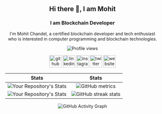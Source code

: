 
<div id="header" align="center">

## Hi there 👋, I am Mohit
### I am Blockchain Developer

I'm Mohit Chandel, a certified blockchain developer and tech enthusiast who is interested in computer programming and blockchain technologies. 

![Profile views](https://gpvc.arturio.dev/mohitchandel)

[<img src='https://github.githubassets.com/images/modules/logos_page/Octocat.png' alt='github' height='40'>](https://github.com/mohitchandel)  [<img src='[https://cdn.jsdelivr.net/npm/simple-icons@3.0.1/icons/linkedin.svg](https://cdn-icons-png.flaticon.com/512/174/174857.png)' alt='linkedin' height='40'>](https://www.linkedin.com/in/mohit-chandel-b0077816a/)  [<img src='https://cdn.jsdelivr.net/npm/simple-icons@3.0.1/icons/instagram.svg' alt='instagram' height='40'>](https://www.instagram.com/mohitchandel.me/)  [<img src='https://cdn.jsdelivr.net/npm/simple-icons@3.0.1/icons/twitter.svg' alt='twitter' height='40'>](https://twitter.com/mohitchandel55)  [<img src='https://cdn.jsdelivr.net/npm/simple-icons@3.0.1/icons/icloud.svg' alt='website' height='40'>](https://mohitchandel.github.io)  
 
 Stats          |  Stats
:-------------------------:|:-------------------------:
![Your Repository's Stats](https://github-readme-stats.vercel.app/api?username=mohitchandel&show_icons=true)  |  ![GitHub metrics](https://metrics.lecoq.io/mohitchandel) 
![Your Repository's Stats](https://github-readme-stats.vercel.app/api/top-langs/?username=mohitchandel&theme=blue-green)  | ![GitHub streak stats](https://github-readme-streak-stats.herokuapp.com/?user=mohitchandel)

![GitHub Activity Graph](https://activity-graph.herokuapp.com/graph?username=mohitchandel)  
  
</div>
